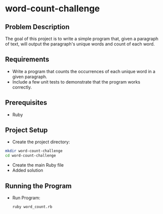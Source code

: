 # word-count-challenge

## Problem Description

The goal of this project is to write a simple program that, given a paragraph of text, will output the paragraph's unique words and count of each word.

## Requirements

- Write a program that counts the occurrences of each unique word in a given paragraph.
- Include a few unit tests to demonstrate that the program works correctly.

## Prerequisites

- Ruby

## Project Setup
- Create the project directory:
```bash
mkdir word-count-challenge
cd word-count-challenge
```

- Create the main Ruby file
- Added solution

## Running the Program

- Run Program:

   ``ruby word_count.rb``
